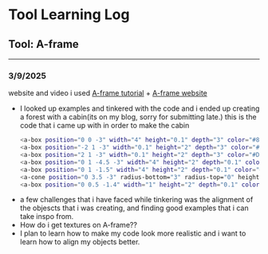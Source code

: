 # Tool Learning Log

## Tool: **A-frame**

---

### 3/9/2025
website and video i used
[A-frame tutorial](https://www.youtube.com/watch?v=cHWO-nWWe5w) + [A-frame website](https://aframe.io/docs/1.7.0/introduction/)
* I looked up examples and tinkered with the code and i ended up creating a forest with a cabin(its on my blog, sorry for submitting late.)
  this is the code that i came up with in order to make the cabin
  ```bash
  <a-box position="0 0 -3" width="4" height="0.1" depth="3" color="#8B4513"></a-box>
  <a-box position="-2 1 -3" width="0.1" height="2" depth="3" color="#D2691E"></a-box>
  <a-box position="2 1 -3" width="0.1" height="2" depth="3" color="#D2691E"></a-box>
  <a-box position="0 1 -4.5 -3" width="4" height="2" depth="0.1" color="#D2691E"></a-box>
  <a-box position="0 1 -1.5" width="4" height="2" depth="0.1" color="#D2691E"></a-box>
  <a-cone position="0 3.5 -3" radius-bottom="3" radius-top="0" height="3" color="#A52A2A"></a-cone>
  <a-box position="0 0.5 -1.4" width="1" height="2" depth="0.1" color="#8B4513"></a-box>
  ```
* a few challenges that i have faced while tinkering was the alignment of the objescts that i was creating, and finding good examples that i can take inspo from.
* How do i get textures on A-frame??
* I plan to learn how to make my code look more realistic and i want to learn how to align my objects better.

